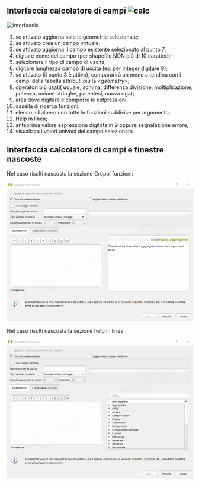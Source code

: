 ## Interfaccia calcolatore di campi ![calc](https://docs.qgis.org/testing/en/_images/mActionCalculateField.png)

![interfaccia](/img/calcolatore_campi.png)

1. se attivato aggiorna solo le geometrie selezionate;
2. se attivato crea un campo virtuale;
3. se attivato aggiorna il campo esistente selezionato al punto 7;
4. digitare nome del campo (per shapefile NON più di 10 caratteri);
5. selezionare il tipo di campo di uscita;
6. digitare lunghezza campo di uscita (es: per integer digitare 9);
7. se attivato (il punto 3 è attivo), compararirà un menu a tendina con i campi della tabella attributi più la <*geometry*>;
8. operatori più usati( uguale, somma, differenza,divisione, moltiplicazione, potenza, unione stringhe, parentesi, nuova riga);
9. area dove digitare e comporre le estpressioni;
10. casella di ricerca funzioni;
11. elenco ad albero con tutte le funzioni suddivise per argomento;
12. Help in linea;
13. anteprima valore espressione digitata in 9 oppure segnalazione errore;
14. visualizza i valori univoci del campo selezionato.

## Interfaccia calcolatore di campi e finestre nascoste

Nel caso risulti nascosta la sezione Gruppi funzioni:

<p align="center">
  <img width="600" src="../img/finestra_field_calc/hfcqgis_gruppi.gif">
</p>

Nel caso risulti nascosta la sezione help in linea:

<p align="center">
  <img width="600" src="../img/finestra_field_calc/hfcqgis_Help.gif">
</p>
